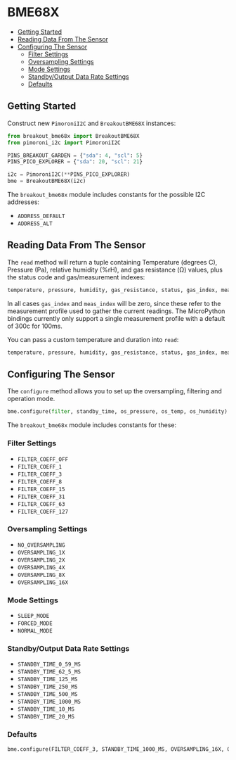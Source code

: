 # BME68X <!-- omit in toc -->

- [Getting Started](#getting-started)
- [Reading Data From The Sensor](#reading-data-from-the-sensor)
- [Configuring The Sensor](#configuring-the-sensor)
  - [Filter Settings](#filter-settings)
  - [Oversampling Settings](#oversampling-settings)
  - [Mode Settings](#mode-settings)
  - [Standby/Output Data Rate Settings](#standbyoutput-data-rate-settings)
  - [Defaults](#defaults)

## Getting Started

Construct new `PimoroniI2C` and `BreakoutBME68X` instances:

```python
from breakout_bme68x import BreakoutBME68X
from pimoroni_i2c import PimoroniI2C

PINS_BREAKOUT_GARDEN = {"sda": 4, "scl": 5}
PINS_PICO_EXPLORER = {"sda": 20, "scl": 21}

i2c = PimoroniI2C(**PINS_PICO_EXPLORER)
bme = BreakoutBME68X(i2c)
```

The `breakout_bme68x` module includes constants for the possible I2C addresses:

* `ADDRESS_DEFAULT`
* `ADDRESS_ALT`

## Reading Data From The Sensor

The `read` method will return a tuple containing Temperature (degrees C), Pressure (Pa), relative humidity (%rH), and gas resistance (Ω) values, plus the status code and gas/measurement indexes:

```python
temperature, pressure, humidity, gas_resistance, status, gas_index, meas_index = bme.read()
```

In all cases `gas_index` and `meas_index` will be zero, since these refer to the measurement profile used to gather the current readings. The MicroPython bindings currently only support a single measurement profile with a default of 300c for 100ms.

You can pass a custom temperature and duration into `read`:

```python
temperature, pressure, humidity, gas_resistance, status, gas_index, meas_index = bme.read(heater_temp=250, heater_duration=50)
```

## Configuring The Sensor

The `configure` method allows you to set up the oversampling, filtering and operation mode.

```python
bme.configure(filter, standby_time, os_pressure, os_temp, os_humidity)
```

The `breakout_bme68x` module includes constants for these:

### Filter Settings

* `FILTER_COEFF_OFF`
* `FILTER_COEFF_1`
* `FILTER_COEFF_3`
* `FILTER_COEFF_8`
* `FILTER_COEFF_15`
* `FILTER_COEFF_31`
* `FILTER_COEFF_63`
* `FILTER_COEFF_127`

### Oversampling Settings

* `NO_OVERSAMPLING`
* `OVERSAMPLING_1X`
* `OVERSAMPLING_2X`
* `OVERSAMPLING_4X`
* `OVERSAMPLING_8X`
* `OVERSAMPLING_16X`

### Mode Settings

* `SLEEP_MODE`
* `FORCED_MODE`
* `NORMAL_MODE`

### Standby/Output Data Rate Settings

* `STANDBY_TIME_0_59_MS`
* `STANDBY_TIME_62_5_MS`
* `STANDBY_TIME_125_MS`
* `STANDBY_TIME_250_MS`
* `STANDBY_TIME_500_MS`
* `STANDBY_TIME_1000_MS`
* `STANDBY_TIME_10_MS`
* `STANDBY_TIME_20_MS`

### Defaults

```python
bme.configure(FILTER_COEFF_3, STANDBY_TIME_1000_MS, OVERSAMPLING_16X, OVERSAMPLING_2X, OVERSAMPLING_1X)
```
